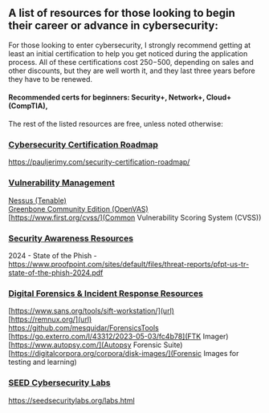## A list of resources for those looking to begin their career or advance in cybersecurity:

For those looking to enter cybersecurity, I strongly recommend getting at least an initial certification to help you get noticed during the application process. All of these certifications cost $250-$500, depending on sales and other discounts, but they are well worth it, and they last three years before they have to be renewed.   

#### Recommended certs for beginners:  Security+, Network+, Cloud+ (CompTIA), 

The rest of the listed resources are free, unless noted otherwise:  

### <ins> Cybersecurity Certification Roadmap</ins>
https://pauljerimy.com/security-certification-roadmap/

### <ins>Vulnerability Management</ins>
[Nessus (Tenable)](https://www.tenable.com/downloads/nessus?loginAttempted=true)  
[Greenbone Community Edition (OpenVAS)](https://greenbone.github.io/docs/latest/)  
[https://www.first.org/cvss/](Common Vulnerability Scoring System (CVSS))  

### <ins>Security Awareness Resources</ins>
2024 - State of the Phish - https://www.proofpoint.com/sites/default/files/threat-reports/pfpt-us-tr-state-of-the-phish-2024.pdf

### <ins>Digital Forensics & Incident Response Resources</ins>
[https://www.sans.org/tools/sift-workstation/](url)  
[https://remnux.org/](url)  
https://github.com/mesquidar/ForensicsTools  
[https://go.exterro.com/l/43312/2023-05-03/fc4b78](FTK Imager)  
[https://www.autopsy.com/](Autopsy Forensic Suite)  
[https://digitalcorpora.org/corpora/disk-images/](Forensic Images for testing and learning)  


### <ins>SEED Cybersecurity Labs</ins>
https://seedsecuritylabs.org/labs.html
